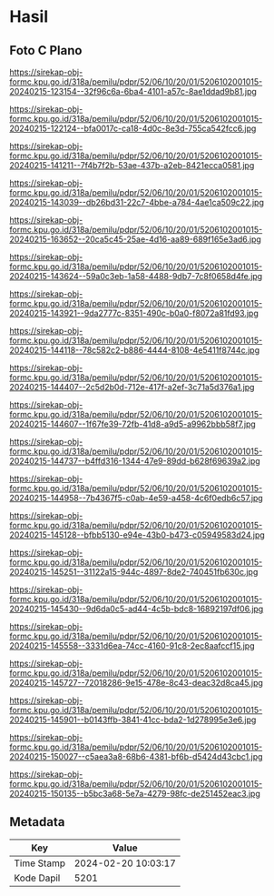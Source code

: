 # Hasil

## Foto C Plano

https://sirekap-obj-formc.kpu.go.id/318a/pemilu/pdpr/52/06/10/20/01/5206102001015-20240215-123154--32f96c6a-6ba4-4101-a57c-8ae1ddad9b81.jpg

https://sirekap-obj-formc.kpu.go.id/318a/pemilu/pdpr/52/06/10/20/01/5206102001015-20240215-122124--bfa0017c-ca18-4d0c-8e3d-755ca542fcc6.jpg

https://sirekap-obj-formc.kpu.go.id/318a/pemilu/pdpr/52/06/10/20/01/5206102001015-20240215-141211--7f4b7f2b-53ae-437b-a2eb-8421ecca0581.jpg

https://sirekap-obj-formc.kpu.go.id/318a/pemilu/pdpr/52/06/10/20/01/5206102001015-20240215-143039--db26bd31-22c7-4bbe-a784-4ae1ca509c22.jpg

https://sirekap-obj-formc.kpu.go.id/318a/pemilu/pdpr/52/06/10/20/01/5206102001015-20240215-163652--20ca5c45-25ae-4d16-aa89-689f165e3ad6.jpg

https://sirekap-obj-formc.kpu.go.id/318a/pemilu/pdpr/52/06/10/20/01/5206102001015-20240215-143624--59a0c3eb-1a58-4488-9db7-7c8f0658d4fe.jpg

https://sirekap-obj-formc.kpu.go.id/318a/pemilu/pdpr/52/06/10/20/01/5206102001015-20240215-143921--9da2777c-8351-490c-b0a0-f8072a81fd93.jpg

https://sirekap-obj-formc.kpu.go.id/318a/pemilu/pdpr/52/06/10/20/01/5206102001015-20240215-144118--78c582c2-b886-4444-8108-4e5411f8744c.jpg

https://sirekap-obj-formc.kpu.go.id/318a/pemilu/pdpr/52/06/10/20/01/5206102001015-20240215-144407--2c5d2b0d-712e-417f-a2ef-3c71a5d376a1.jpg

https://sirekap-obj-formc.kpu.go.id/318a/pemilu/pdpr/52/06/10/20/01/5206102001015-20240215-144607--1f67fe39-72fb-41d8-a9d5-a9962bbb58f7.jpg

https://sirekap-obj-formc.kpu.go.id/318a/pemilu/pdpr/52/06/10/20/01/5206102001015-20240215-144737--b4ffd316-1344-47e9-89dd-b628f69639a2.jpg

https://sirekap-obj-formc.kpu.go.id/318a/pemilu/pdpr/52/06/10/20/01/5206102001015-20240215-144958--7b4367f5-c0ab-4e59-a458-4c6f0edb6c57.jpg

https://sirekap-obj-formc.kpu.go.id/318a/pemilu/pdpr/52/06/10/20/01/5206102001015-20240215-145128--bfbb5130-e94e-43b0-b473-c05949583d24.jpg

https://sirekap-obj-formc.kpu.go.id/318a/pemilu/pdpr/52/06/10/20/01/5206102001015-20240215-145251--31122a15-944c-4897-8de2-740451fb630c.jpg

https://sirekap-obj-formc.kpu.go.id/318a/pemilu/pdpr/52/06/10/20/01/5206102001015-20240215-145430--9d6da0c5-ad44-4c5b-bdc8-16892197df06.jpg

https://sirekap-obj-formc.kpu.go.id/318a/pemilu/pdpr/52/06/10/20/01/5206102001015-20240215-145558--3331d6ea-74cc-4160-91c8-2ec8aafccf15.jpg

https://sirekap-obj-formc.kpu.go.id/318a/pemilu/pdpr/52/06/10/20/01/5206102001015-20240215-145727--72018286-9e15-478e-8c43-deac32d8ca45.jpg

https://sirekap-obj-formc.kpu.go.id/318a/pemilu/pdpr/52/06/10/20/01/5206102001015-20240215-145901--b0143ffb-3841-41cc-bda2-1d278995e3e6.jpg

https://sirekap-obj-formc.kpu.go.id/318a/pemilu/pdpr/52/06/10/20/01/5206102001015-20240215-150027--c5aea3a8-68b6-4381-bf6b-d5424d43cbc1.jpg

https://sirekap-obj-formc.kpu.go.id/318a/pemilu/pdpr/52/06/10/20/01/5206102001015-20240215-150135--b5bc3a68-5e7a-4279-98fc-de251452eac3.jpg


## Metadata

| Key        | Value               |
| ---------- | ------------------- |
| Time Stamp | 2024-02-20 10:03:17 |
| Kode Dapil | 5201                |



